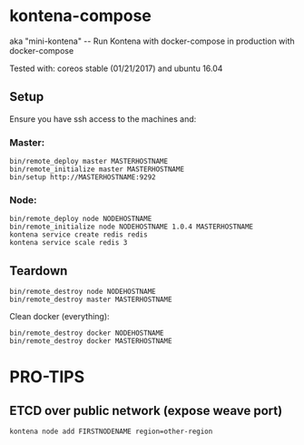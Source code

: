# kontena-compose

aka "mini-kontena" -- Run Kontena with docker-compose in production with docker-compose

Tested with: coreos stable (01/21/2017) and ubuntu 16.04

## Setup
Ensure you have ssh access to the machines and:

### Master:
```
bin/remote_deploy master MASTERHOSTNAME
bin/remote_initialize master MASTERHOSTNAME
bin/setup http://MASTERHOSTNAME:9292
```

### Node:
```
bin/remote_deploy node NODEHOSTNAME
bin/remote_initialize node NODEHOSTNAME 1.0.4 MASTERHOSTNAME
kontena service create redis redis
kontena service scale redis 3
```

## Teardown

```
bin/remote_destroy node NODEHOSTNAME
bin/remote_destroy master MASTERHOSTNAME
```

Clean docker (everything):
```
bin/remote_destroy docker NODEHOSTNAME
bin/remote_destroy docker MASTERHOSTNAME
```


# PRO-TIPS

## ETCD over public network (expose weave port)

```
kontena node add FIRSTNODENAME region=other-region
```

